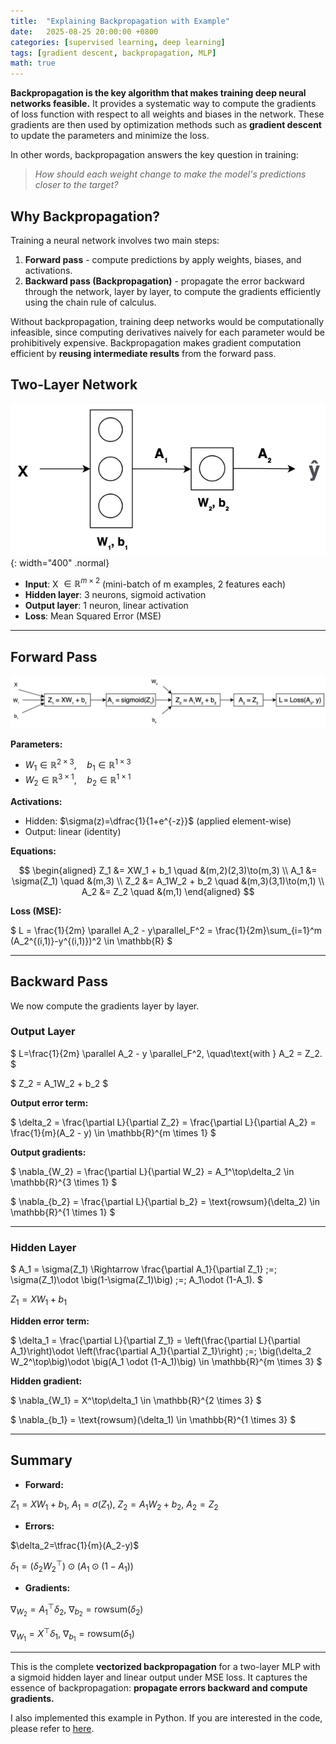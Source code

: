 ```yaml
---
title:  "Explaining Backpropagation with Example"
date:   2025-08-25 20:00:00 +0800
categories: [supervised learning, deep learning]
tags: [gradient descent, backpropagation, MLP]
math: true
---
```


**Backpropagation is the key algorithm that makes training deep neural networks feasible.** It provides a systematic way to compute the gradients of loss function with respect to all weights and biases in the network. These gradients are then used by optimization methods such as **gradient descent** to update the parameters and minimize the loss.

In other words, backpropagation answers the key question in training:
> *How should each weight change to make the model's predictions closer to the target?*

## Why Backpropagation?

Training a neural network involves two main steps:
1. **Forward pass** - compute predictions by apply weights, biases, and activations.
2. **Backward pass (Backpropagation)** - propagate the error backward through the network, layer by layer, to compute the gradients efficiently using the chain rule of calculus.

Without backpropagation, training deep networks would be computationally infeasible, since computing derivatives naively for each parameter would be prohibitively expensive. Backpropagation makes gradient computation efficient by **reusing intermediate results** from the forward pass.


## Two-Layer Network

![](/assets/img/posts/20250825_network_layer.png){: width="400" .normal}

- **Input**: X $\in\mathbb{R}^{m\times 2}$ (mini-batch of m examples, 2 features each)
- **Hidden layer**: 3 neurons, sigmoid activation
- **Output layer**: 1 neuron, linear activation
- **Loss**: Mean Squared Error (MSE)

---

## Forward Pass

![](/assets/img/posts/20250825_computation_graph.png)

**Parameters:**
- $W_1 \in \mathbb{R}^{2 \times 3},\quad b_1 \in \mathbb{R}^{1  \times 3}$
- $W_2  \in \mathbb{R}^{3 \times 1},\quad b_2 \in \mathbb{R}^{1 \times 1}$

**Activations:**
- Hidden: $\sigma(z)=\dfrac{1}{1+e^{-z}}$ (applied element-wise)
- Output: linear (identity)

**Equations:**

$$
\begin{aligned}
Z_1 &= XW_1 + b_1 \quad &(m,2)(2,3)\to(m,3) \\
A_1 &= \sigma(Z_1) \quad &(m,3) \\
Z_2 &= A_1W_2 + b_2 \quad &(m,3)(3,1)\to(m,1) \\
A_2 &= Z_2 \quad &(m,1)
\end{aligned}
$$

**Loss (MSE):**

$
L = \frac{1}{2m} \parallel A_2 - y\parallel_F^2 = \frac{1}{2m}\sum_{i=1}^m (A_2^{(i,1)}-y^{(i,1)})^2 \in \mathbb{R}
$

---

## Backward Pass

We now compute the gradients layer by layer.

### Output Layer

$
L=\frac{1}{2m} \parallel A_2 - y \parallel_F^2, \quad\text{with } A_2 = Z_2.
$

$
Z_2 = A_1W_2 + b_2
$

**Output error term:**

$
\delta_2 = \frac{\partial L}{\partial Z_2} = \frac{\partial L}{\partial A_2} = \frac{1}{m}(A_2 - y) \in \mathbb{R}^{m \times 1}
$

**Output gradients:**

$
\nabla_{W_2} = \frac{\partial L}{\partial W_2} = A_1^\top\delta_2 \in \mathbb{R}^{3 \times 1}
$

$
\nabla_{b_2} = \frac{\partial L}{\partial b_2} = \text{rowsum}(\delta_2) \in \mathbb{R}^{1 \times 1}
$

---

### Hidden Layer

$
A_1 = \sigma(Z_1) \Rightarrow \frac{\partial A_1}{\partial Z_1} \;=\; \sigma(Z_1)\odot \big(1-\sigma(Z_1)\big) \;=\; A_1\odot (1-A_1).
$

$Z_1=XW_1+b_1$

**Hidden error term:**

$
\delta_1 = \frac{\partial L}{\partial Z_1} = \left(\frac{\partial L}{\partial A_1}\right)\odot \left(\frac{\partial A_1}{\partial Z_1}\right)
\;=\; \big(\delta_2 W_2^\top\big)\odot \big(A_1 \odot (1-A_1)\big) \in \mathbb{R}^{m \times 3}
$

**Hidden gradient:**

$
\nabla_{W_1} = X^\top\delta_1 \in \mathbb{R}^{2 \times 3}
$

$
\nabla_{b_1} = \text{rowsum}(\delta_1) \in \mathbb{R}^{1 \times 3}
$

---

## Summary

- **Forward:**

$Z_1=XW_1+b_1,\ A_1=\sigma(Z_1),\ Z_2=A_1W_2+b_2,\ A_2=Z_2$

- **Errors:**

$\delta_2=\tfrac{1}{m}(A_2-y)$

$\delta_1=(\delta_2 W_2^\top) \odot (A_1 \odot (1-A_1))$

- **Gradients:**

$\nabla_{W_2}=A_1^\top\delta_2,\ \nabla_{b_2}=\text{rowsum}(\delta_2)$

$\nabla_{W_1}=X^\top\delta_1,\ \nabla_{b_1}=\text{rowsum}(\delta_1)$

---

This is the complete **vectorized backpropagation** for a two-layer MLP with a sigmoid hidden layer and linear output under MSE loss. It captures the essence of backpropagation: **propagate errors backward and compute gradients.**

I also implemented this example in Python. If you are interested in the code, please refer to [here](https://github.com/derekzhouai/derekzhou-ai-blog-code/blob/main/explaining_backpropagation.ipynb).